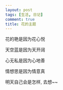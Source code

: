 ```yaml
---
layout: post
tags: [生活, 日记]
comment: true
title: 花的主题
---
```


花的艳是因为花心悦

天空蓝是因为天开阔

心无私是因为心地善

情想思是因为情意真

明天自己会是怎样, 去想~~

